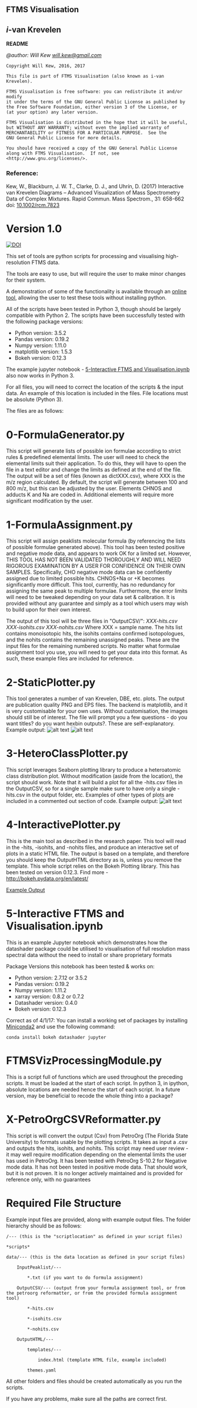 **FTMS Visualisation**
----
*i*-van Krevelen
------------------

**README**

*@author: Will Kew*
*will.kew@gmail.com*


    Copyright Will Kew, 2016, 2017

    This file is part of FTMS Visualisation (also known as i-van Krevelen).

    FTMS Visualisation is free software: you can redistribute it and/or modify
    it under the terms of the GNU General Public License as published by
    the Free Software Foundation, either version 3 of the License, or
    (at your option) any later version.

    FTMS Visualisation is distributed in the hope that it will be useful,
    but WITHOUT ANY WARRANTY; without even the implied warranty of
    MERCHANTABILITY or FITNESS FOR A PARTICULAR PURPOSE.  See the
    GNU General Public License for more details.

    You should have received a copy of the GNU General Public License
    along with FTMS Visualisation.  If not, see <http://www.gnu.org/licenses/>.

### Reference:

Kew, W., Blackburn, J. W. T., Clarke, D. J., and Uhrín, D. (2017) Interactive van Krevelen Diagrams – Advanced Visualization of Mass Spectrometry Data of Complex Mixtures. Rapid Commun. Mass Spectrom., 31: 658-662 doi: [10.1002/rcm.7823](http://dx.doi.org/10.1002/rcm.7823)

# Version 1.0
[![DOI](https://zenodo.org/badge/70805234.svg)](https://zenodo.org/badge/latestdoi/70805234)

This set of tools are python scripts for processing and visualising high-resolution FTMS data.

The tools are easy to use, but will require the user to make minor changes for their system.

A demonstration of some of the functionality is available through an [online tool](https://wkew.co.uk/FTMSVis/upload.html), allowing the user to test these tools without installing python.

All of the scripts have been tested in Python 3, though should be largely compatible with Python 2. The scripts have been successfully tested with the following package versions:
* Python version: 3.5.2
* Pandas version: 0.19.2
* Numpy version: 1.11.0
* matplotlib version: 1.5.3
* Bokeh version: 0.12.3

The example jupyter notebook - [5-Interactive FTMS and Visualisation.ipynb](#5-interactive-ftms-and-visualisationipynb) also now works in Python 3.

For all files, you will need to correct the location of the scripts & the input data. An example of this location is included in the files.
File locations must be absolute (Python 3).

The files are as follows:


# 0-FormulaGenerator.py

This script will generate lists of possible ion formulae according to strict rules & predefined elemental limits.
The user will need to check the elemental limits suit their application.
To do this, they will have to open the file in a text editor and change the limits as defined at the end of the file.
The output will be a set of files (known as dictXXX.csv), where XXX is the m/z region calculated.
By default, the script will generate between 100 and 800 m/z, but this can be adjusted by the user.
Elements CHNOS and adducts K and Na are coded in. Additional elements will require more significant modification by the user.


# 1-FormulaAssignment.py
This script will assign peaklists molecular formula (by referencing the lists of possible formulae generated above).
This tool has been tested positive and negative mode data, and appears to work OK for a limited set.
However, THIS TOOL HAS NOT BEEN VALIDATED THOROUGHLY AND WILL NEED RIGOROUS EXAMINATION BY A USER FOR CONFIDENCE ON THEIR OWN SAMPLES.
Specifically, CHO negative mode data can be confidently assigned due to limited possible hits.
CHNOS+Na or +K becomes significantly more difficult. This tool, currently, has no redundancy for assigning the same peak to multiple formulae.
Furthermore, the error limits will need to be tweaked depending on your data set & calibration.
It is provided without any guarantee and simply as a tool which users may wish to build upon for their own interest.

The output of this tool will be three files in "OutputCSV/":
	*XXX-hits.csv*
	*XXX-isohits.csv*
	*XXX-nohits.csv*
Where XXX = sample name. The hits list contains monoisotopic hits, the isohits contains confirmed isotopologues, and the nohits contains the remaining unassigned peaks.
These are the input files for the remaining numbered scripts.
No matter what formulae assignment tool you use, you will need to get your data into this format.
As such, these example files are included for reference.


# 2-StaticPlotter.py

This tool generates a number of van Krevelen, DBE, etc. plots.
The output are publication quality PNG and EPS files.
The backend is matplotlib, and it is very customisable for your own uses.
Without customisation, the images should still be of interest.
The file will prompt you a few questions - do you want titles? do you want hexbin outputs?. These are self-explanatory.
Example output:
![alt text](https://github.com/wkew/FTMSVisualization/blob/master/data/Images/VanK/SRFA%20-%20Van%20Krevelen%20by%20mz.png "Van Krevelen")
![alt text](https://github.com/wkew/FTMSVisualization/blob/master/data/Images/DBE/SRFA%20-%20DBE%20vs%20Carbon%20Number.png "DBE vs C# Plot")


# 3-HeteroClassPlotter.py

This script leverages Seaborn plotting library to produce a heteroatomic class distribution plot.
Without modification (aside from the location), the script should work.
Note that it will build a plot for all the -hits.csv files in the OutputCSV, so for a single sample make sure to have only a single -hits.csv in the output folder, etc.
Examples of other types of plots are included in a commented out section of code.
Example output:
![alt text](https://github.com/wkew/FTMSVisualization/blob/master/data/Images/Classes/Barplot.png "Heteroatomic Class")


# 4-InteractivePlotter.py

This is the main tool as described in the research paper.
This tool will read in the -hits, -isohits, and -nohits files, and produce an interactive set of plots in a static HTML file.
The output is based on a template, and therefore you should keep the OutputHTML directory as is, unless you remove the template.
This whole script relies on the Bokeh Plotting library. This has been tested on version 0.12.3.
Find more - http://bokeh.pydata.org/en/latest/

[Example Output](https://wkew.github.io/FTMSViz/SRFA-plot.html)


# 5-Interactive FTMS and Visualisation.ipynb

This is an example Jupyter notebook which demonstrates how the datashader package could be utilised to visualisation of full resolution mass spectral data without the need to install or share proprietary formats

Package Versions this notebook has been tested & works on:
* Python version: 2.7.12 or 3.5.2
* Pandas version: 0.19.2
* Numpy version: 1.11.2
* xarray version: 0.8.2 or 0.7.2
* Datashader version: 0.4.0
* Bokeh version: 0.12.3

Correct as of 4/1/17: You can install a working set of packages by installing [Miniconda2](http://conda.pydata.org/miniconda.html) and use the following command:
```
conda install bokeh datashader jupyter
```


# FTMSVizProcessingModule.py

This is a script full of functions which are used throughout the preceding scripts.
It must be loaded at the start of each script.
In python 3, in ipython, absolute locations are needed hence the start of each script.
In a future version, may be beneficial to recode the whole thing into a package?



# X-PetroOrgCSVReformatter.py
This script is will convert the output (Csv) from PetroOrg (The Florida State University) to formats usable by the plotting scripts.
It takes as input a .csv and outputs the hits, isohits, and nohits.
This script may need user review - it may well require modification depending on the elemental limits the user has used in PetroOrg.
It has been tested with PetroOrg S-10.2 for Negative mode data. It has not been tested in positive mode data. That should work, but it is not proven.
It is no longer actively maintained and is provided for reference only, with no guarantees





# Required File Structure

Example input files are provided, along with example output files.
The folder hierarchy should be as follows:

	/--- (this is the "scriptlocation" as defined in your script files)

	*scripts*

	data/--- (this is the data location as defined in your script files)

		InputPeaklist/---

			*.txt (if you want to do formula assignment)

		OutputCSV/--- (output from your formula assignment tool, or from the petroorg reformatter, or from the provided formula assignment tool)

			*-hits.csv

			*-isohits.csv

			*-nohits.csv

		OutputHTML/---

			templates/---

				index.html (template HTML file, example included)

			themes.yaml


All other folders and files should be created automatically as you run the scripts.

If you have any problems, make sure all the paths are correct first.
